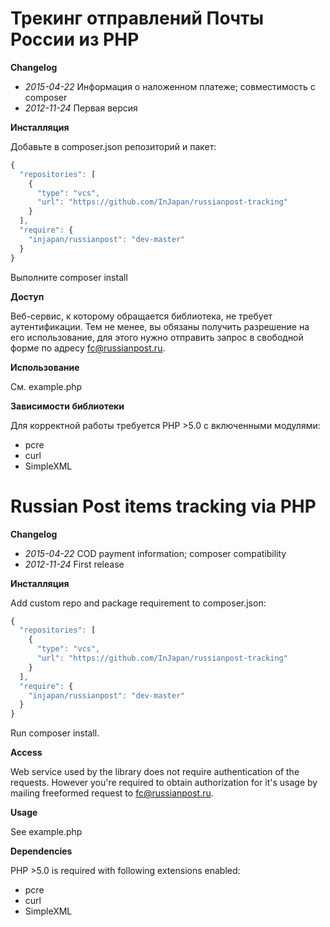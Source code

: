 Трекинг отправлений Почты России из PHP
=======================================

**Changelog**

- *2015-04-22* Информация о наложенном платеже; совместимость с composer
- *2012-11-24* Первая версия

**Инсталляция**

Добавьте в composer.json репозиторий и пакет:

```javascript
{
  "repositories": [
    {
      "type": "vcs",
      "url": "https://github.com/InJapan/russianpost-tracking"
    }
  ],
  "require": {
    "injapan/russianpost": "dev-master"
  }
}
```

Выполните composer install

**Доступ**

Веб-сервис, к которому обращается библиотека, не требует аутентификации.
Тем не менее, вы обязаны получить разрешение на его использование,
для этого нужно отправить запрос в свободной форме по адресу fc@russianpost.ru.

**Использование**

См. example.php

**Зависимости библиотеки**

Для корректной работы требуется PHP >5.0 с включенными модулями:
- pcre
- curl
- SimpleXML


Russian Post items tracking via PHP
===================================

**Changelog**

- *2015-04-22* COD payment information; composer compatibility
- *2012-11-24* First release

**Инсталляция**

Add custom repo and package requirement to composer.json:

```javascript
{
  "repositories": [
    {
      "type": "vcs",
      "url": "https://github.com/InJapan/russianpost-tracking"
    }
  ],
  "require": {
    "injapan/russianpost": "dev-master"
  }
}
```

Run composer install.

**Access**

Web service used by the library does not require authentication of the requests.
However you're required to obtain authorization for it's usage by mailing freeformed request to fc@russianpost.ru.

**Usage**

See example.php

**Dependencies**

PHP >5.0 is required with following extensions enabled:
- pcre
- curl
- SimpleXML
